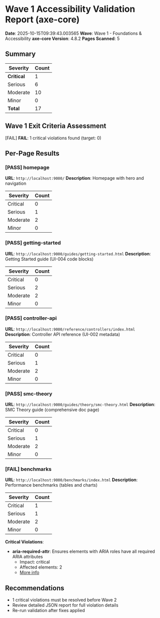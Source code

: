 # Wave 1 Accessibility Validation Report (axe-core)

**Date**: 2025-10-15T09:39:43.003565
**Wave**: Wave 1 - Foundations & Accessibility
**axe-core Version**: 4.8.2
**Pages Scanned**: 5

## Summary

| Severity | Count |
|----------|-------|
| **Critical** | 1 |
| Serious | 6 |
| Moderate | 10 |
| Minor | 0 |
| **Total** | 17 |

## Wave 1 Exit Criteria Assessment

[FAIL] **FAIL**: 1 critical violations found (target: 0)

## Per-Page Results

### [PASS] homepage

**URL**: `http://localhost:9000/`
**Description**: Homepage with hero and navigation

| Severity | Count |
|----------|-------|
| Critical | 0 |
| Serious | 1 |
| Moderate | 2 |
| Minor | 0 |

### [PASS] getting-started

**URL**: `http://localhost:9000/guides/getting-started.html`
**Description**: Getting Started guide (UI-004 code blocks)

| Severity | Count |
|----------|-------|
| Critical | 0 |
| Serious | 2 |
| Moderate | 2 |
| Minor | 0 |

### [PASS] controller-api

**URL**: `http://localhost:9000/reference/controllers/index.html`
**Description**: Controller API reference (UI-002 metadata)

| Severity | Count |
|----------|-------|
| Critical | 0 |
| Serious | 1 |
| Moderate | 2 |
| Minor | 0 |

### [PASS] smc-theory

**URL**: `http://localhost:9000/guides/theory/smc-theory.html`
**Description**: SMC Theory guide (comprehensive doc page)

| Severity | Count |
|----------|-------|
| Critical | 0 |
| Serious | 1 |
| Moderate | 2 |
| Minor | 0 |

### [FAIL] benchmarks

**URL**: `http://localhost:9000/benchmarks/index.html`
**Description**: Performance benchmarks (tables and charts)

| Severity | Count |
|----------|-------|
| Critical | 1 |
| Serious | 1 |
| Moderate | 2 |
| Minor | 0 |

**Critical Violations**:

- **aria-required-attr**: Ensures elements with ARIA roles have all required ARIA attributes
  - Impact: critical
  - Affected elements: 2
  - [More info](https://dequeuniversity.com/rules/axe/4.8/aria-required-attr?application=axeAPI)

## Recommendations

- 1 critical violations must be resolved before Wave 2
- Review detailed JSON report for full violation details
- Re-run validation after fixes applied
